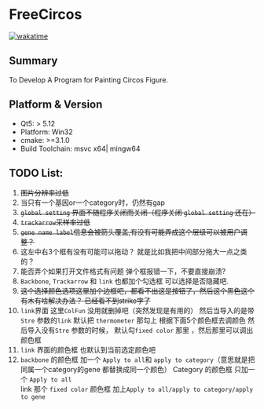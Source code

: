# FreeCircos
[![wakatime](https://wakatime.com/badge/github/Zeffiretti/FreeCircos.svg)](https://wakatime.com/badge/github/Zeffiretti/FreeCircos)
## Summary
To Develop A Program for Painting Circos Figure.
## Platform & Version

- Qt5: > 5.12
- Platform: Win32
- cmake: >=3.1.0
- Build Toolchain: msvc x64| mingw64

## TODO List:
1. ~~图片分辨率过低~~
2. 当只有一个基因or一个category时，仍然有gap
3. ~~`global setting` 界面不随程序关闭而关闭（程序关闭 `global setting` 还在）~~
4. ~~`trackarrow`采样率过低~~
5. ~~`gene name label`信息会被箭头覆盖,有没有可能弄成这个层级可以被用户调整？~~
6. 这左中右3个框有没有可能可以拖动？ 就是比如我把中间部分拖大一点之类的？
7. 能否弄个如果打开文件格式有问题 弹个框报错一下，不要直接崩溃?
8. `Backbone`, `Trackarrow` 和 `link` 也都加个勾选框 可以选择是否隐藏吧.
9. ~~这个选择颜色选项这里加个边框吧，都看不出这是按钮了，然后这个黑色这个有木有啥解决办法？ 已经看不到strike字了~~
10. `link`界面 这里`ColFun` 没用就删掉吧（突然发现是有用的）
然后当导入的是带`Stre` 参数的`link`   默认把 `thermometer` 那勾上 根据下面5个颜色框去调颜色
然后导入没有`Stre` 参数的时候， 默认勾`fixed color` 那里  ，然后那里可以调出颜色框
11. `link` 界面的颜色框 也默认到当前选定颜色吧
12. `backbone` 的颜色框 加一个 `Apply to all`和 `apply to category`（意思就是把同属一个category的gene 都替换成同一个颜色）
    Category 的颜色框 只加一个 `Apply to all`   
    link  那个 `fixed color` 颜色框 加上`Apply to all/apply to category/apply to gene`